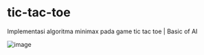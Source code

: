 # tic-tac-toe
Implementasi algoritma minimax pada game tic tac toe | Basic of AI

![image](https://github.com/1beno/tic-tac-toe/assets/164715623/948accba-b061-4eb9-9cc0-2810f833d970)
